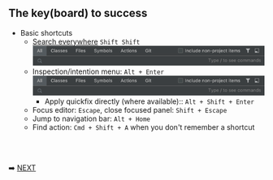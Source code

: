 ## The key(board) to success

* Basic shortcuts
  * [Search everywhere](https://www.jetbrains.com/help/idea/searching-everywhere.html) `Shift Shift`
    ![search everywhere dialog](img/search-everywhere.png)
  * Inspection/intention menu: `Alt + Enter`
    ![search everywhere dialog](img/search-everywhere.png)
    * Apply quickfix directly (where available):: `Alt + Shift + Enter`
  * Focus editor: `Escape`, close focused panel: `Shift + Escape`
  * Jump to navigation bar: `Alt + Home`
  * Find action: `Cmd + Shift + A` when you don't remember a shortcut

<br/>
<br/>

➡️ [NEXT](i-do-not-exist.md)
